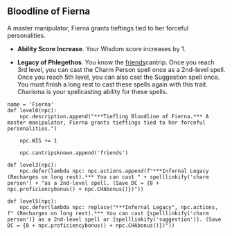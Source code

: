 ## Bloodline of Fierna
A master manipulator, Fierna grants tieftings tied to her forceful personalities.

* **Ability Score Increase**. Your Wisdom score increases by 1.

* **Legacy of Phlegethos**. You know the [friends](https://www.dndbeyond.com/spells/friends)cantrip. Once you reach 3rd level, you can cast the Charm Person spell once as a 2nd-level spell. Once you reach 5th level, you can also cast the Suggestion spell once. You must finish a long rest to cast these spells again with this trait. Charisma is your spellcasting ability for these spells.

```
name = 'Fierna'
def level0(npc):
    npc.description.append("***Tiefling Bloodline of Fierna.*** A master manipulator, Fierna grants tieftings tied to her forceful personalities.")

    npc.WIS += 1

    npc.cantripsknown.append('friends')

def level3(npc):
    npc.defer(lambda npc: npc.actions.append(f"***Infernal Legacy (Recharges on long rest).*** You can cast " + spelllinkify('charm person') + "as a 2nd-level spell. (Save DC = {8 + npc.proficiencybonus() + npc.CHAbonus()})"))

def level5(npc):
    npc.defer(lambda npc: replace("***Infernal Legacy", npc.actions, f" (Recharges on long rest).*** You can cast {spelllinkify('charm person')} as a 2nd-level spell or {spelllinkify('suggestion')}. (Save DC = {8 + npc.proficiencybonus() + npc.CHAbonus()})"))
```

